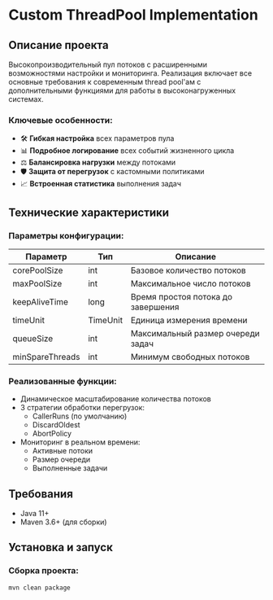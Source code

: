 # Custom ThreadPool Implementation

## Описание проекта
Высокопроизводительный пул потоков с расширенными возможностями настройки и мониторинга. Реализация включает все основные требования к современным thread pool'ам с дополнительными функциями для работы в высоконагруженных системах.

### Ключевые особенности:
- 🛠 **Гибкая настройка** всех параметров пула
- 📊 **Подробное логирование** всех событий жизненного цикла
- ⚖️ **Балансировка нагрузки** между потоками
- 🛡 **Защита от перегрузок** с кастомными политиками
- 📈 **Встроенная статистика** выполнения задач

## Технические характеристики

### Параметры конфигурации:
| Параметр | Тип | Описание |
|----------|-----|----------|
| corePoolSize | int | Базовое количество потоков |
| maxPoolSize | int | Максимальное число потоков |
| keepAliveTime | long | Время простоя потока до завершения |
| timeUnit | TimeUnit | Единица измерения времени |
| queueSize | int | Максимальный размер очереди задач |
| minSpareThreads | int | Минимум свободных потоков |

### Реализованные функции:
- Динамическое масштабирование количества потоков
- 3 стратегии обработки перегрузок:
  - CallerRuns (по умолчанию)
  - DiscardOldest
  - AbortPolicy
- Мониторинг в реальном времени:
  - Активные потоки
  - Размер очереди
  - Выполненные задачи

## Требования
- Java 11+
- Maven 3.6+ (для сборки)

## Установка и запуск

### Сборка проекта:
```bash
mvn clean package

